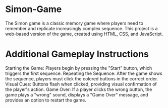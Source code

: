 # Simon-Game
 The Simon game is a classic memory game where players need to remember and replicate increasingly complex sequence. This project is a web-based version of the game, created using HTML, CSS, and JavaScript.
# Additional Gameplay Instructions
Starting the Game: Players begin by pressing the "Start" button, which triggers the first sequence.
Repeating the Sequence: After the game shows the sequence, players must click the colored buttons in the correct order.
Visual Cues: Buttons flash when clicked, providing visual confirmation of the player's action.
Game Over: If a player clicks the wrong button, the game plays a "wrong" sound, displays a "Game Over" message, and provides an option to restart the game.
